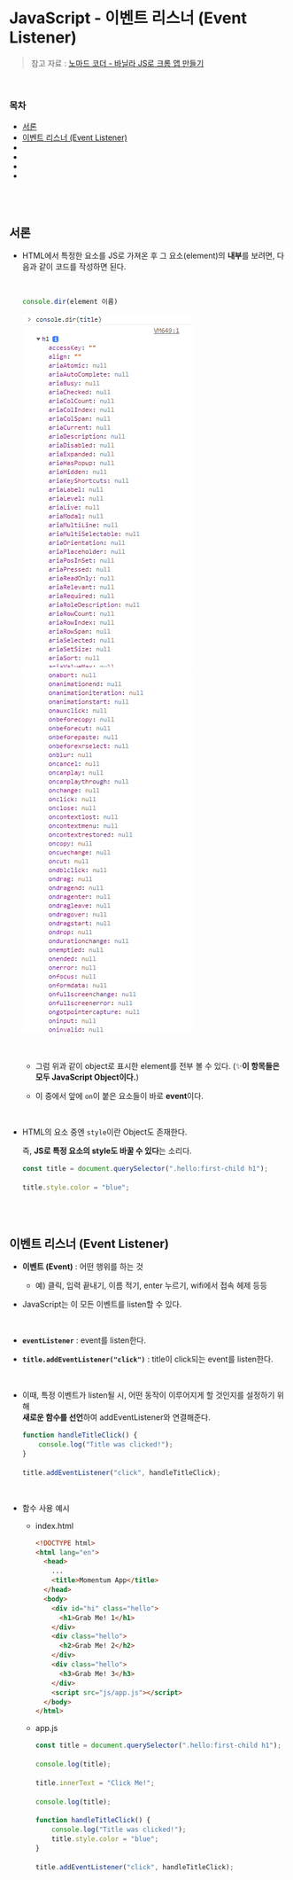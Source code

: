 # JavaScript - 이벤트 리스너 (Event Listener)

> 참고 자료 : <a href="https://nomadcoders.co/javascript-for-beginners">노마드 코더 - 바닐라 JS로 크롬 앱 만들기</a>

<br/>

### 목차

- <a href="https://github.com/SangYoonLee1231/TIL/blob/main/JavaScript/javascript_event_listener.md#%EC%84%9C%EB%A1%A0">서론</a>
- <a href="https://github.com/SangYoonLee1231/TIL/blob/main/JavaScript/javascript_event_listener.md#%EC%9D%B4%EB%B2%A4%ED%8A%B8-%EB%A6%AC%EC%8A%A4%EB%84%88-event-listener">이벤트 리스너 (Event Listener)</a>
- <a href=""></a>
- <a href=""></a>
- <a href=""></a>
- <a href=""></a>

<br/><br/>

## 서론

- HTML에서 특정한 요소를 JS로 가져온 후 그 요소(element)의 <strong>내부</strong>를 보려면, 다음과 같이 코드를 작성하면 된다.

    <br/>

    ```javascript
    console.dir(element 이름)
    ```

    <img src="img/console_dir1.png"> <img src="img/console_dir2.png">

    <br/>

    - 그럼 위과 같이 object로 표시한 element를 전부 볼 수 있다. (✨<strong>이 항목들은 모두 JavaScript Object이다.</strong>)

    - 이 중에서 앞에 <code>on</code>이 붙은 요소들이 바로 <strong>event</strong>이다.

<br/>

- HTML의 요소 중엔 <code>style</code>이란 Object도 존재한다.  

    즉, <strong>JS로 특정 요소의 style도 바꿀 수 있다</strong>는 소리다.

    ```javascript
    const title = document.querySelector(".hello:first-child h1");

    title.style.color = "blue";
    ``` 

<br/><br/>

## 이벤트 리스너 (Event Listener)

- <strong>이벤트 (Event)</strong> : 어떤 행위를 하는 것

    - 예) 클릭, 입력 끝내기, 이름 적기, enter 누르기, wifi에서 접속 헤제 등등

- JavaScript는 이 모든 이벤트를 listen할 수 있다.

<br/>

- <strong><code>eventListener</code></strong> : event를 listen한다.

- <strong><code>title.addEventListener("click")</code></strong> : title이 click되는 event를 listen한다.

<br/>

- 이때, 특정 이벤트가 listen될 시, 어떤 동작이 이루어지게 할 것인지를 설정하기 위해  
 <strong>새로운 함수를 선언</strong>하여 addEventListener와 연결해준다.

    ```javascript
    function handleTitleClick() {
        console.log("Title was clicked!");
    }

    title.addEventListener("click", handleTitleClick);
    ```
    
<br/>

- 함수 사용 예시

  - index.html

    ```html
    <!DOCTYPE html>
    <html lang="en">
      <head>
        ...
        <title>Momentum App</title>
      </head>
      <body>
        <div id="hi" class="hello">
          <h1>Grab Me! 1</h1>
        </div>
        <div class="hello">
          <h2>Grab Me! 2</h2>
        </div>
        <div class="hello">
          <h3>Grab Me! 3</h3>
        </div>
        <script src="js/app.js"></script>
      </body>
    </html>
    ```

  - app.js

    ```javascript
    const title = document.querySelector(".hello:first-child h1");

    console.log(title);

    title.innerText = "Click Me!";

    console.log(title);

    function handleTitleClick() {
        console.log("Title was clicked!");
        title.style.color = "blue";
    }

    title.addEventListener("click", handleTitleClick);
    ```

